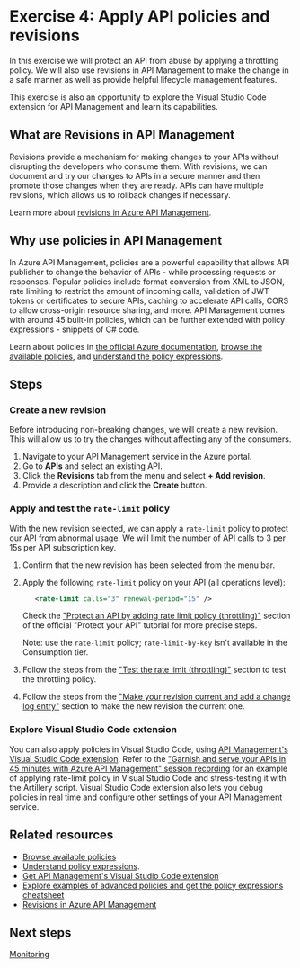 # Exercise 4: Apply API policies and revisions

In this exercise we will protect an API from abuse by applying a throttling policy. We will also use revisions in API Management to make the change in a safe manner as well as provide helpful lifecycle management features.

This exercise is also an opportunity to explore the Visual Studio Code extension for API Management and learn its capabilities.

## What are Revisions in API Management

Revisions provide a mechanism for making changes to your APIs without disrupting the developers who consume them. With revisions, we can document and try our changes to APIs in a secure manner and then promote those changes when they are ready. APIs can have multiple revisions, which allows us to rollback changes if necessary.

Learn more about [revisions in Azure API Management](https://docs.microsoft.com/azure/api-management/api-management-revisions).

## Why use policies in API Management

In Azure API Management, policies are a powerful capability that allows API publisher to change the behavior of APIs - while processing requests or responses. Popular policies include format conversion from XML to JSON, rate limiting to restrict the amount of incoming calls, validation of JWT tokens or certificates to secure APIs, caching to accelerate API calls, CORS to allow cross-origin resource sharing, and more. API Management comes with around 45 built-in policies, which can be further extended with policy expressions - snippets of C# code.

Learn about policies in [the official Azure documentation](https://docs.microsoft.com/azure/api-management/api-management-howto-policies), [browse the available policies](https://docs.microsoft.com/azure/api-management/api-management-policies), and [understand the policy expressions](https://docs.microsoft.com/azure/api-management/api-management-policy-expressions).

## Steps

### Create a new revision

Before introducing non-breaking changes, we will create a new revision. This will allow us to try the changes without affecting any of the consumers.

1. Navigate to your API Management service in the Azure portal.
1. Go to **APIs** and select an existing API.
1. Click the **Revisions** tab from the menu and select **+ Add revision**.
1. Provide a description and click the **Create** button.

### Apply and test the `rate-limit` policy

With the new revision selected, we can apply a `rate-limit` policy to protect our API from abnormal usage. We will limit the number of API calls to 3 per 15s per API subscription key.

1. Confirm that the new revision has been selected from the menu bar.
1. Apply the following `rate-limit` policy on your API (all operations level):

    ```XML
       <rate-limit calls="3" renewal-period="15" />
    ```

    Check the ["Protect an API by adding rate limit policy (throttling)"](https://docs.microsoft.com/azure/api-management/transform-api#protect-an-api-by-adding-rate-limit-policy-throttling) section of the official "Protect your API" tutorial for more precise steps.

    Note: use the `rate-limit` policy; `rate-limit-by-key` isn't available in the Consumption tier.

1. Follow the steps from the ["Test the rate limit (throttling)"](https://docs.microsoft.com/azure/api-management/transform-api#test-the-rate-limit-throttling) section to test the throttling policy.

1. Follow the steps from the ["Make your revision current and add a change log entry"](https://docs.microsoft.com/azure/api-management/api-management-get-started-revise-api#make-your-revision-current-and-add-a-change-log-entry) section to make the new revision the current one.

### Explore Visual Studio Code extension

You can also apply policies in Visual Studio Code, using [API Management's Visual Studio Code extension](https://aka.ms/apim/vscext). Refer to the ["Garnish and serve your APIs in 45 minutes with Azure API Management" session recording](https://youtu.be/bik8JJVNNmk?t=264) for an example of applying rate-limit policy in Visual Studio Code and stress-testing it with the Artillery script. Visual Studio Code extension also lets you debug policies in real time and configure other settings of your API Management service.

## Related resources

- [Browse available policies](https://docs.microsoft.com/azure/api-management/api-management-policies)
- [Understand policy expressions](https://docs.microsoft.com/azure/api-management/api-management-policy-expressions).
- [Get API Management's Visual Studio Code extension](https://aka.ms/apim/vscext)
- [Explore examples of advanced policies and get the policy expressions cheatsheet](https://aka.ms/apimpolicyexamples)
- [Revisions in Azure API Management](https://docs.microsoft.com/azure/api-management/api-management-revisions)

## Next steps

[Monitoring](./5%20-%20Monitoring.md)

